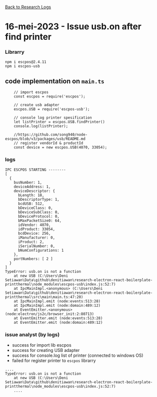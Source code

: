 [Back to Research Logs](https://github.com/denitiawan/research-electron-react-boilerplate-printthermal/blob/main/research-logs.md)

# 16-mei-2023 - Issue usb.on after find printer

### Librarry
```
npm i escpos@2.4.11
npm i escpos-usb
```

##  code implementation on `main.ts`
```
    // import escpos
    const escpos = require('escpos');  

    // create usb adapter
    escpos.USB = require('escpos-usb');
    
    // console log printer spesification
    let listPrinter = escpos.USB.findPrinter()
    console.log(listPrinter);

    //https://github.com/song940/node-escpos/blob/v3/packages/usb/README.md
    // register vendorId & productId
    const device = new escpos.USB(4070, 33054);
```
### logs
```
IPC ESCPOS STARTING --------
[
  {
    busNumber: 1,
    deviceAddress: 1,
    deviceDescriptor: {
      bLength: 18,
      bDescriptorType: 1,
      bcdUSB: 512,
      bDeviceClass: 0,
      bDeviceSubClass: 0,
      bDeviceProtocol: 0,
      bMaxPacketSize0: 64,
      idVendor: 4070,
      idProduct: 33054,
      bcdDevice: 256,
      iManufacturer: 0,
      iProduct: 2,
      iSerialNumber: 0,
      bNumConfigurations: 1
    },
    portNumbers: [ 2 ]
  }
]
TypeError: usb.on is not a function
    at new USB (C:\Users\Deni Setiawan\Data\github\denitiawan\research-electron-react-boilerplate-printthermal\node_modules\escpos-usb\index.js:52:7)
    at IpcMainImpl.<anonymous> (C:\Users\Deni Setiawan\Data\github\denitiawan\research-electron-react-boilerplate-printthermal\src\main\main.ts:47:20)
    at IpcMainImpl.emit (node:events:513:28)
    at IpcMainImpl.emit (node:domain:489:12)
    at EventEmitter.<anonymous> (node:electron/js2c/browser_init:2:80713)
    at EventEmitter.emit (node:events:513:28)
    at EventEmitter.emit (node:domain:489:12)
```
### issue analyst (by logs)
- success for import lib escpos
- success for creating USB adapter
- success for console.log list of printer (connected to windows OS)
- failed for register printer to `escpos` librarry 
```
....
TypeError: usb.on is not a function
    at new USB (C:\Users\Deni Setiawan\Data\github\denitiawan\research-electron-react-boilerplate-printthermal\node_modules\escpos-usb\index.js:52:7)
    ....
```
